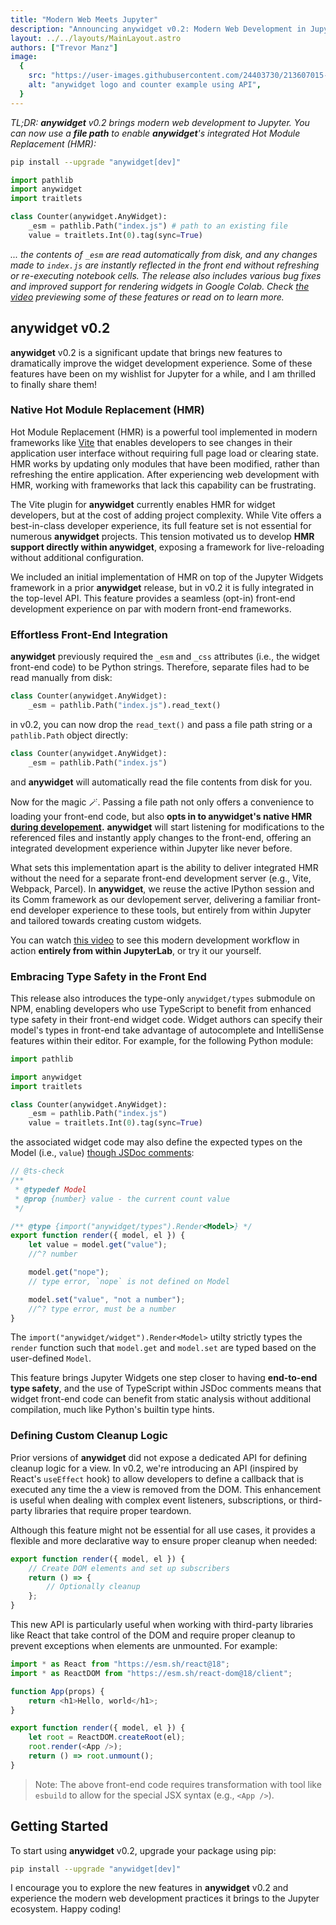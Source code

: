 ```yaml
---
title: "Modern Web Meets Jupyter"
description: "Announcing anywidget v0.2: Modern Web Development in Jupyter"
layout: ../../layouts/MainLayout.astro
authors: ["Trevor Manz"]
image:
  {
    src: "https://user-images.githubusercontent.com/24403730/213607015-e3fb38f9-5e75-439b-95c9-99e1fde11955.png",
    alt: "anywidget logo and counter example using API",
  }
---
```


_TL;DR: **anywidget** v0.2 brings modern web development to Jupyter. You can now
use a **file path** to enable **anywidget**'s integrated Hot Module Replacement
(HMR):_

```sh
pip install --upgrade "anywidget[dev]"
```

```python
import pathlib
import anywidget
import traitlets

class Counter(anywidget.AnyWidget):
    _esm = pathlib.Path("index.js") # path to an existing file
    value = traitlets.Int(0).tag(sync=True)
```

_... the contents of `_esm` are read automatically from disk, and any changes
made to `index.js` are instantly reflected in the front end without refreshing
or re-executing notebook cells. The release also includes various bug fixes and
improved support for rendering widgets in Google Colab. Check
[the video](https://www.youtube.com/watch?v=600PU6E4Srw) previewing some of
these features or read on to learn more._

## anywidget v0.2

**anywidget** v0.2 is a significant update that brings new features to
dramatically improve the widget development experience. Some of these features
have been on my wishlist for Jupyter for a while, and I am thrilled to finally
share them!

### Native Hot Module Replacement (HMR)

Hot Module Replacement (HMR) is a powerful tool implemented in modern frameworks
like [Vite](https://vitejs.dev/) that enables developers to see changes in their
application user interface without requiring full page load or clearing state.
HMR works by updating only modules that have been modified, rather than
refreshing the entire application. After experiencing web development with HMR,
working with frameworks that lack this capability can be frustrating.

The Vite plugin for **anywidget** currently enables HMR for widget developers,
but at the cost of adding project complexity. While Vite offers a best-in-class
developer experience, its full feature set is not essential for numerous
**anywidget** projects. This tension motivated us to develop **HMR support
directly within anywidget**, exposing a framework for live-reloading without
additional configuration.

We included an initial implementation of HMR on top of the Jupyter Widgets
framework in a prior **anywidget** release, but in v0.2 it is fully integrated
in the top-level API. This feature provides a seamless (opt-in) front-end
development experience on par with modern front-end frameworks.

### Effortless Front-End Integration

**anywidget** previously required the `_esm` and `_css` attributes (i.e., the
widget front-end code) to be Python strings. Therefore, separate files had to be
read manually from disk:

```python
class Counter(anywidget.AnyWidget):
    _esm = pathlib.Path("index.js").read_text()
```

in v0.2, you can now drop the `read_text()` and pass a file path string or a
`pathlib.Path` object directly:

```python
class Counter(anywidget.AnyWidget):
    _esm = pathlib.Path("index.js")
```

and **anywidget** will automatically read the file contents from disk for you.

Now for the magic 🪄. Passing a file path not only offers a convenience to
loading your front-end code, but also **opts in to anywidget's native HMR
<u>during developement</u>.** **anywidget** will start listening for
modifications to the referenced files and instantly apply changes to the
front-end, offering an integrated development experience within Jupyter like
never before.

What sets this implementation apart is the ability to deliver integrated HMR
without the need for a separate front-end development server (e.g., Vite,
Webpack, Parcel). In **anywidget**, we reuse the active IPython session and its
Comm framework as our devlopement server, delivering a familiar front-end
developer experience to these tools, but entirely from within Jupyter and
tailored towards creating custom widgets.

You can watch [this video](https://www.youtube.com/watch?v=600PU6E4Srw) to see
this modern development workflow in action **entirely from within JupyterLab**,
or try it our yourself.

### Embracing Type Safety in the Front End

This release also introduces the type-only `anywidget/types` submodule on NPM,
enabling developers who use TypeScript to benefit from enhanced type safety in
their front-end widget code. Widget authors can specify their model's types in
front-end take advantage of autocomplete and IntelliSense features within their
editor. For example, for the following Python module:

```python
import pathlib

import anywidget
import traitlets

class Counter(anywidget.AnyWidget):
    _esm = pathlib.Path("index.js")
    value = traitlets.Int(0).tag(sync=True)
```

the associated widget code may also define the expected types on the Model
(i.e., `value`)
[though JSDoc comments](https://www.typescriptlang.org/docs/handbook/jsdoc-supported-types.html):

```javascript
// @ts-check
/**
 * @typedef Model
 * @prop {number} value - the current count value
 */

/** @type {import("anywidget/types").Render<Model>} */
export function render({ model, el }) {
	let value = model.get("value");
	//^? number

	model.get("nope");
	// type error, `nope` is not defined on Model

	model.set("value", "not a number");
	//^? type error, must be a number
}
```

The `import("anywidget/widget").Render<Model>` utilty strictly types the
`render` function such that `model.get` and `model.set` are typed based on the
user-defined `Model`.

This feature brings Jupyter Widgets one step closer to having **end-to-end type
safety**, and the use of TypeScript within JSDoc comments means that widget
front-end code can benefit from static analysis without additional compilation,
much like Python's builtin type hints.

### Defining Custom Cleanup Logic

Prior versions of **anywidget** did not expose a dedicated API for defining
cleanup logic for a view. In v0.2, we're introducing an API (inspired by React's
`useEffect` hook) to allow developers to define a callback that is executed any
time the a view is removed from the DOM. This enhancement is useful when dealing
with complex event listeners, subscriptions, or third-party libraries that
require proper teardown.

Although this feature might not be essential for all use cases, it provides a
flexible and more declarative way to ensure proper cleanup when needed:

```javascript
export function render({ model, el }) {
	// Create DOM elements and set up subscribers
	return () => {
		// Optionally cleanup
	};
}
```

This new API is particularly useful when working with third-party libraries like
React that take control of the DOM and require proper cleanup to prevent
exceptions when elements are unmounted. For example:

```javascript
import * as React from "https://esm.sh/react@18";
import * as ReactDOM from "https://esm.sh/react-dom@18/client";

function App(props) {
	return <h1>Hello, world</h1>;
}

export function render({ model, el }) {
	let root = ReactDOM.createRoot(el);
	root.render(<App />);
	return () => root.unmount();
}
```

> Note: The above front-end code requires transformation with tool like
> `esbuild` to allow for the special JSX syntax (e.g., `<App />`).

## Getting Started

To start using **anywidget** v0.2, upgrade your package using pip:

```sh
pip install --upgrade "anywidget[dev]"
```

I encourage you to explore the new features in **anywidget** v0.2 and experience
the modern web development practices it brings to the Jupyter ecosystem. Happy
coding!
